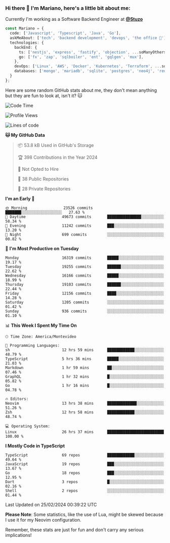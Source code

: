 ### Hi there 👋 I'm Mariano, here's a little bit about me:

Currently I'm working as a Software Backend Engineer at [**@Stuzo**](https://www.stuzo.com/)

```ts
const Mariano = {
  code: ['Javascript', 'Typescript', 'Java', 'Go'],
  askMeAbout: ['tech', 'backend development', 'devops', 'the office 💼'],
  technologies: {
    backEnd: {
      ts: ['nestjs', 'express', 'fastify', 'objection', ...soManyOthersFrameworks],
      go: ['fx', 'zap', 'sqlboiler', 'ent', 'gqlgen', 'mux'],
    },
    devOps: ['Linux', 'AWS', 'Docker', 'Kubernetes', 'Terraform', ...soManyOthersTools],
    databases: ['mongo', 'mariadb', 'sqlite', 'postgres', 'neo4j', 'redis', ...],
  }
};
```

Here are some random GitHub stats about me, they don't mean anything but they are fun to look at, isn't it? 🐱

<!--START_SECTION:waka-->
![Code Time](http://img.shields.io/badge/Code%20Time-1%2C737%20hrs%2035%20mins-blue)

![Profile Views](http://img.shields.io/badge/Profile%20Views-2-blue)

![Lines of code](https://img.shields.io/badge/From%20Hello%20World%20I%27ve%20Written-16.2%20million%20lines%20of%20code-blue)

**🐱 My GitHub Data** 

> 📦 53.8 kB Used in GitHub's Storage 
 > 
> 🏆 398 Contributions in the Year 2024
 > 
> 🚫 Not Opted to Hire
 > 
> 📜 38 Public Repositories 
 > 
> 🔑 28 Private Repositories 
 > 
**I'm an Early 🐤** 

```text
🌞 Morning                23526 commits       ███████░░░░░░░░░░░░░░░░░░   27.63 % 
🌆 Daytime                49673 commits       ███████████████░░░░░░░░░░   58.34 % 
🌃 Evening                11242 commits       ███░░░░░░░░░░░░░░░░░░░░░░   13.20 % 
🌙 Night                  699 commits         ░░░░░░░░░░░░░░░░░░░░░░░░░   00.82 % 
```
📅 **I'm Most Productive on Tuesday** 

```text
Monday                   16319 commits       █████░░░░░░░░░░░░░░░░░░░░   19.17 % 
Tuesday                  19255 commits       ██████░░░░░░░░░░░░░░░░░░░   22.62 % 
Wednesday                16166 commits       █████░░░░░░░░░░░░░░░░░░░░   18.99 % 
Thursday                 19103 commits       ██████░░░░░░░░░░░░░░░░░░░   22.44 % 
Friday                   12156 commits       ████░░░░░░░░░░░░░░░░░░░░░   14.28 % 
Saturday                 1205 commits        ░░░░░░░░░░░░░░░░░░░░░░░░░   01.42 % 
Sunday                   936 commits         ░░░░░░░░░░░░░░░░░░░░░░░░░   01.10 % 
```


📊 **This Week I Spent My Time On** 

```text
🕑︎ Time Zone: America/Montevideo

💬 Programming Languages: 
sh                       12 hrs 59 mins      ████████████░░░░░░░░░░░░░   48.79 % 
TypeScript               5 hrs 36 mins       █████░░░░░░░░░░░░░░░░░░░░   21.03 % 
Markdown                 1 hr 59 mins        ██░░░░░░░░░░░░░░░░░░░░░░░   07.46 % 
GraphQL                  1 hr 32 mins        █░░░░░░░░░░░░░░░░░░░░░░░░   05.82 % 
Go                       1 hr 16 mins        █░░░░░░░░░░░░░░░░░░░░░░░░   04.78 % 

🔥 Editors: 
Neovim                   13 hrs 38 mins      █████████████░░░░░░░░░░░░   51.26 % 
Zsh                      12 hrs 58 mins      ████████████░░░░░░░░░░░░░   48.74 % 

💻 Operating System: 
Linux                    26 hrs 37 mins      █████████████████████████   100.00 % 
```

**I Mostly Code in TypeScript** 

```text
TypeScript               69 repos            ████████████░░░░░░░░░░░░░   49.64 % 
JavaScript               19 repos            ███░░░░░░░░░░░░░░░░░░░░░░   13.67 % 
Go                       18 repos            ███░░░░░░░░░░░░░░░░░░░░░░   12.95 % 
Dart                     3 repos             █░░░░░░░░░░░░░░░░░░░░░░░░   02.16 % 
Shell                    2 repos             ░░░░░░░░░░░░░░░░░░░░░░░░░   01.44 % 
```




 Last Updated on 25/02/2024 00:39:22 UTC
<!--END_SECTION:waka-->

**Please Note**: Some statistics, like the use of Lua, might be skewed because I use it for my Neovim configuration.

Remember, these stats are just for fun and don't carry any serious implications!
